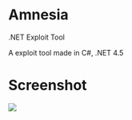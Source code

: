 # Amnesia
.NET Exploit Tool

A exploit tool made in C#, .NET 4.5

# Screenshot
<img src=http://puu.sh/kQlOd/49dffca8e6.png />
